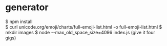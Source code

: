 # generator
$ npm install  
$ curl unicode.org/emoji/charts/full-emoji-list.html -o full-emoji-list.html
$ mkdir images
$ node --max_old_space_size=4096 index.js  (give it four gigs)
